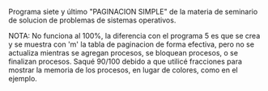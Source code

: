 Programa siete y último "PAGINACION SIMPLE" de la materia de seminario de solucion de problemas de sistemas operativos.

NOTA: No funciona al 100%, la diferencia con el programa 5 es que se crea y se muestra con 'm' la tabla de paginacion de forma efectiva, pero no se actualiza mientras se agregan procesos, se bloquean procesos, o se finalizan procesos. Saqué 90/100 debido a que utilicé fracciones para mostrar la memoria de los procesos, en lugar de colores, como en el ejemplo.
